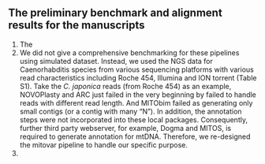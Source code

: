 ## The preliminary benchmark and alignment results for the manuscripts
1. The 
2. We did not give a comprehensive benchmarking for these pipelines using simulated dataset. Instead, we used the NGS data for Caenorhabditis species from various sequencing platforms with various read characteristics including Roche 454, Illumina and ION torrent (Table S1). Take the *C. japonica* reads (from Roche 454) as an example, NOVOPlasty and ARC just failed in the very beginning by failed to handle reads with different read length. And MITObim failed as generating only small contigs (or a contig with many “N”). 
In addition, the annotation steps were not incorporated into these local packages. Consequently, further third party webserver, for example, Dogma and MITOS, is required to generate annotation for mtDNA. Therefore, we re-designed the mitovar pipeline to handle our specific purpose. 
3. 